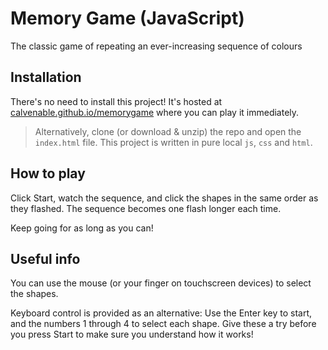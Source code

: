 # Memory Game (JavaScript)
The classic game of repeating an ever-increasing sequence of colours

## Installation
There's no need to install this project! It's hosted at [calvenable.github.io/memorygame](https://calvenable.github.io/memorygame) where you can play it immediately.

>Alternatively, clone (or download & unzip) the repo and open the `index.html` file. This project is written in pure local `js`, `css` and `html`.

## How to play
Click Start, watch the sequence, and click the shapes in the same order as they flashed. The sequence becomes one flash longer each time.

Keep going for as long as you can!

## Useful info
You can use the mouse (or your finger on touchscreen devices) to select the shapes.

Keyboard control is provided as an alternative: Use the Enter key to start, and the numbers 1 through 4 to select each shape. Give these a try before you press Start to make sure you understand how it works!
